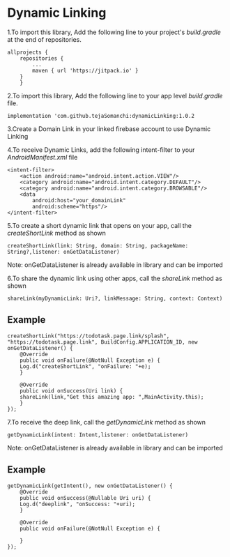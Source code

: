 # Dynamic Linking

1.To import this library, Add the following line to your project's *build.gradle* at the end of repositories.
```
allprojects {
	repositories {
		...
		maven { url 'https://jitpack.io' }
	}
	}

```
2.To import this library, Add the following line to your app level *build.gradle* file.
```
implementation 'com.github.tejaSomanchi:dynamicLinking:1.0.2

```

3.Create a Domain Link in your linked firebase account to use Dynamic Linking


4.To receive Dynamic Links, add the following intent-filter to your *AndroidManifest.xml* file

```
<intent-filter>
    <action android:name="android.intent.action.VIEW"/>
    <category android:name="android.intent.category.DEFAULT"/>
    <category android:name="android.intent.category.BROWSABLE"/>
    <data
        android:host="your_domainLink"
        android:scheme="https"/>
</intent-filter>
```

5.To create a short dynamic link that opens on your app, call the *createShortLink* method as shown
```
createShortLink(link: String, domain: String, packageName: String?,listener: onGetDataListener)

```
Note: onGetDataListener is already available in library and can be imported

6.To share the dynamic link using other apps, call the *shareLink* method as shown

```
shareLink(myDynamicLink: Uri?, linkMessage: String, context: Context)

```
## Example
```
createShortLink("https://todotask.page.link/splash", "https://todotask.page.link", BuildConfig.APPLICATION_ID, new onGetDataListener() {
    @Override
    public void onFailure(@NotNull Exception e) {
	Log.d("createShortLink", "onFailure: "+e);
    }

    @Override
    public void onSuccess(Uri link) {
	shareLink(link,"Get this amazing app: ",MainActivity.this);
    }
});

```
7.To receive the deep link, call the *getDynamicLink* method as shown
```
getDynamicLink(intent: Intent,listener: onGetDataListener)

```
Note: onGetDataListener is already available in library and can be imported

## Example
```
getDynamicLink(getIntent(), new onGetDataListener() {
    @Override
    public void onSuccess(@Nullable Uri uri) {
	Log.d("deeplink", "onSuccess: "+uri);
    }

    @Override
    public void onFailure(@NotNull Exception e) {

    }
});
```
